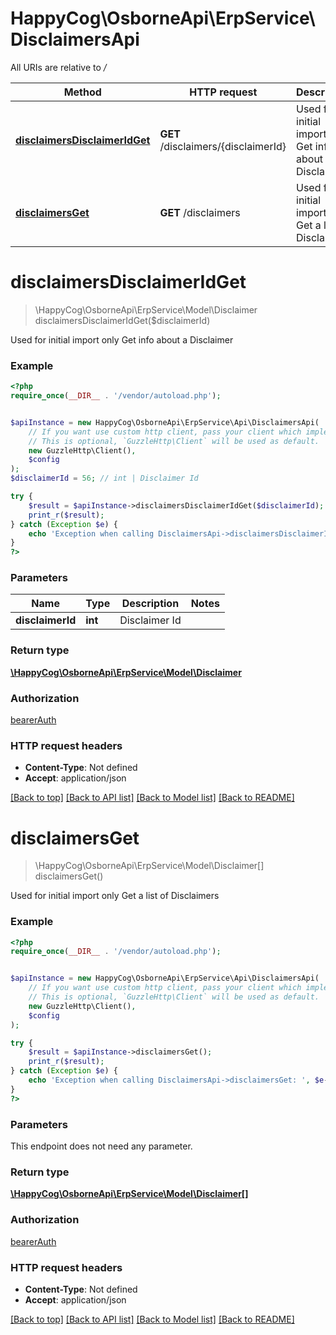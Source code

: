 # HappyCog\OsborneApi\ErpService\DisclaimersApi

All URIs are relative to */*

Method | HTTP request | Description
------------- | ------------- | -------------
[**disclaimersDisclaimerIdGet**](DisclaimersApi.md#disclaimersDisclaimerIdGet) | **GET** /disclaimers/{disclaimerId} | Used for initial import only  Get info about a Disclaimer
[**disclaimersGet**](DisclaimersApi.md#disclaimersGet) | **GET** /disclaimers | Used for initial import only  Get a list of Disclaimers


# **disclaimersDisclaimerIdGet**
> \HappyCog\OsborneApi\ErpService\Model\Disclaimer disclaimersDisclaimerIdGet($disclaimerId)

Used for initial import only  Get info about a Disclaimer

### Example
```php
<?php
require_once(__DIR__ . '/vendor/autoload.php');


$apiInstance = new HappyCog\OsborneApi\ErpService\Api\DisclaimersApi(
    // If you want use custom http client, pass your client which implements `GuzzleHttp\ClientInterface`.
    // This is optional, `GuzzleHttp\Client` will be used as default.
    new GuzzleHttp\Client(),
    $config
);
$disclaimerId = 56; // int | Disclaimer Id

try {
    $result = $apiInstance->disclaimersDisclaimerIdGet($disclaimerId);
    print_r($result);
} catch (Exception $e) {
    echo 'Exception when calling DisclaimersApi->disclaimersDisclaimerIdGet: ', $e->getMessage(), PHP_EOL;
}
?>
```

### Parameters

Name | Type | Description  | Notes
------------- | ------------- | ------------- | -------------
 **disclaimerId** | **int**| Disclaimer Id |

### Return type

[**\HappyCog\OsborneApi\ErpService\Model\Disclaimer**](../Model/Disclaimer.md)

### Authorization

[bearerAuth](../../README.md#bearerAuth)

### HTTP request headers

 - **Content-Type**: Not defined
 - **Accept**: application/json

[[Back to top]](#) [[Back to API list]](../../README.md#documentation-for-api-endpoints) [[Back to Model list]](../../README.md#documentation-for-models) [[Back to README]](../../README.md)

# **disclaimersGet**
> \HappyCog\OsborneApi\ErpService\Model\Disclaimer[] disclaimersGet()

Used for initial import only  Get a list of Disclaimers

### Example
```php
<?php
require_once(__DIR__ . '/vendor/autoload.php');


$apiInstance = new HappyCog\OsborneApi\ErpService\Api\DisclaimersApi(
    // If you want use custom http client, pass your client which implements `GuzzleHttp\ClientInterface`.
    // This is optional, `GuzzleHttp\Client` will be used as default.
    new GuzzleHttp\Client(),
    $config
);

try {
    $result = $apiInstance->disclaimersGet();
    print_r($result);
} catch (Exception $e) {
    echo 'Exception when calling DisclaimersApi->disclaimersGet: ', $e->getMessage(), PHP_EOL;
}
?>
```

### Parameters
This endpoint does not need any parameter.

### Return type

[**\HappyCog\OsborneApi\ErpService\Model\Disclaimer[]**](../Model/Disclaimer.md)

### Authorization

[bearerAuth](../../README.md#bearerAuth)

### HTTP request headers

 - **Content-Type**: Not defined
 - **Accept**: application/json

[[Back to top]](#) [[Back to API list]](../../README.md#documentation-for-api-endpoints) [[Back to Model list]](../../README.md#documentation-for-models) [[Back to README]](../../README.md)

